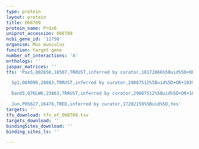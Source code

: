 ```yaml
---
type: protein
layout: protein
title: O08709
protein_name: Prdx6
uniprot_accession: O08709
ncbi_gene_id: '11758'
organism: Mus musculus
function: target gene
number_of_interactions: '4'
orthologs: ''
jaspar_matrices: ''
tfs: 'Pax5,Q02650,18507,TRRUST,inferred by curator,18172866%5Buid%5D+OR+29087512%5Buid%5D,Yes

  Sp1,O89090,20683,TRRUST,inferred by curator,29087512%5Buid%5D+OR+10395907%5Buid%5D,Yes

  Dand5,Q76LW6,23863,TRRUST,inferred by curator,29087512%5Buid%5D+OR+10395907%5Buid%5D,Yes

  Jun,P05627,16476,TRED,inferred by curator,17202159%5Buid%5D,Yes'
targets: ''
tfs_download: tfs_of_O08709.tsv
targets_download: ''
bindingSites_download: ''
binding_sites_ls: ''

---
```

